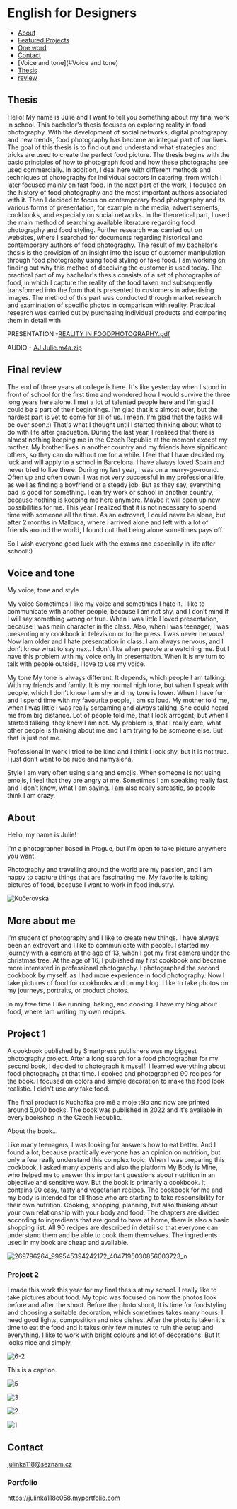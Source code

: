# English for Designers



- [About](#about)
- [Featured Projects](#featured-projects)
- [One word](01-one-word/)
- [Contact](#contact)
- [Voice and tone](#Voice and tone)
- [Thesis](#thesis)
- [review](#review)

## Thesis
Hello!
My name is Julie and I want to tell you something about my final work in school. This bachelor's thesis focuses on exploring reality in food photography. With the development of social networks, digital photography and new trends, food photography has become an integral part of our lives. The goal of this thesis is to find out and understand what strategies and tricks are used to create the perfect food picture. The thesis begins with the basic principles of how to photograph food and how these photographs are used commercially. In addition, I deal here with different methods and techniques of photography for individual sectors in catering, from which I later focused mainly on fast food. In the next part of the work, I focused on the history of food photography and the most important authors associated with it. Then I decided to focus on contemporary food photography and its various forms of presentation, for example in the media, advertisements, cookbooks, and especially on social networks. In the theoretical part, I used the main method of searching available literature regarding food photography and food styling. Further research was carried out on websites, where I searched for documents regarding historical and contemporary authors of food photography. The result of my bachelor's thesis is the provision of an insight into the issue of customer manipulation through food photography using food styling or fake food. I am working on finding out why this method of deceiving the customer is used today. 
The practical part of my bachelor's thesis consists of a set of photographs of food, in which I capture the reality of the food taken and subsequently transformed into the form that is presented to customers in advertising images. The method of this part was conducted through market research and examination of specific photos in comparison with reality. Practical research was carried out by purchasing individual products and comparing them in detail with 

PRESENTATION -[REALITY IN FOODPHOTOGRAPHY.pdf](https://github.com/julinka118/english-for-designers/files/15282467/REALITY.IN.FOODPHOTOGRAPHY.pdf)

AUDIO - [AJ Julie.m4a.zip](https://github.com/julinka118/english-for-designers/files/15282494/AJ.Julie.m4a.zip)

## Final review
The end of three years at college is here. It's like yesterday when I stood in front of school for the first time and wondered how I would survive the three long years here alone. I met a lot of talented people here and I'm glad I could be a part of their beginnings. I'm glad that it's almost over, but the hardest part is yet to come for all of us. I mean, I'm glad that the tasks will be over soon.:) That's what I thought until I started thinking about what to do with life after graduation. During the last year, I realized that there is almost nothing keeping me in the Czech Republic at the moment except my mother. My brother lives in another country and my friends have significant others, so they can do without me for a while. I feel that I have decided my luck and will apply to a school in Barcelona. I have always loved Spain and never tried to live there.
During my last year, I was on a merry-go-round. Often up and often down. I was not very successful in my professional life, as well as finding a boyfriend or a steady job. But as they say, everything bad is good for something. I can try work or school in another country, because nothing is keeping me here anymore. Maybe it will open up new possibilities for me.
This year I realized that it is not necessary to spend time with someone all the time. As an extrovert, I could never be alone, but after 2 months in Mallorca, where I arrived alone and left with a lot of friends around the world, I found out that being alone sometimes pays off.

So I wish everyone good luck with the exams and especially in life after school!:)

## Voice and tone
My voice, tone and style

My voice
Sometimes I like my voice and sometimes I hate it. I like to communicate with another people, because I am not shy, and I don’t mind If I will say something wrong or true. When I was little I loved presentation, because I was main character in the class. Also, when I was teenager, I was presenting my cookbook in television or to the press. I was never nervous! Now Iam older and I hate presentation in class. I am always nervous, and I don’t know what to say next. I don’t like when people are watching me. But I have this problem with my voice only in presentation. When It is my turn to talk with people outside, I love to use my voice. 


My tone
My tone is always different. It depends, which people I am talking. With my friends and family, It is my normal high tone, but when I speak with people, which I don’t know I am shy and my tone is lower. When I have fun and I spend time with my favourite people, I am so loud. My mother told me, when I was little I was really screaming and always talking. She could heard me from big distance. Lot of people told me, that I look arrogant, but when I started talking, they knew I am not. My problem is, that I really care, what other people is thinking about me and I am trying to be someone else. But that is just not me. 

Professional
In work I tried to be kind and I think I look shy, but It is not true. I just don’t want to be rude and namyšlená. 


Style
I am very often using slang and emojis. When someone is not using emojis, I feel that they are angry at me. Sometimes I am speaking really fast and I don’t know, what I am saying. I am also really sarcastic, so people think I am crazy. 

  
## About

Hello, my name is Julie!

I'm a photographer based in Prague, but I'm open to take picture anywhere you want.

Photography and travelling around the world are my passion, and I am happy to capture things that are fascinating me. My favorite is taking pictures of food, because I want to work in food industry.

![Kučerovská](https://github.com/julinka118/English-for-Designers/assets/154224512/528cdca8-7a64-4547-b040-4833f1fc0bb0)


## More about me

I'm student of photography and I like to create new things. I have always been an extrovert and I like to communicate with people. I started my journey with a camera at the age of 13, when I got my first camera under the christmas tree. At the age of 16, I published my first cookbook and became more interested in professional photography. I photographed the second cookbook by myself, as I had more experience in food photography. Now I take pictures of food for cookbooks and on my blog. I like to take photos on my journeys, portraits, or product photos. 

In my free time I like running, baking, and cooking. I have my blog about food, where Iam writing my own recipes.

## Project 1

A cookbook published by Smartpress publishers was my biggest photography project. After a long search for a food photographer for my second book, I decided to photograph it myself. I learned everything about food photography at that time. I cooked and photographed 90 recipes for the book. I focused on colors and simple decoration to make the food look realistic. I didn't use any fake food. 

The final product is Kuchařka pro mě a moje tělo and now are printed around 5,000 books. The book was published in 2022 and it's available in every bookshop in the Czech Republic.

About the book...

Like many teenagers, I was looking for answers how to eat better. And I found a lot, because practically everyone has an opinion on nutrition, but only a few really understand this complex topic. When I was preparing this cookbook, I asked many experts and also the platform My Body is Mine, who helped me to answer this important questions about nutrition in an objective and sensitive way. But the book is primarily a cookbook. It contains 90 easy, tasty and vegetarian recipes. The cookbook for me and my body is intended for all those who are starting to take responsibility for their own nutrition. Cooking, shopping, planning, but also thinking about your own relationship with your body and food. The chapters are divided according to ingredients that are good to have at home, there is also a basic shopping list. All 90 recipes are described in detail so that everyone can understand them and be able to cook them themselves. The ingredients used in my book are cheap and available.

![269796264_999545394242172_4047195030856003723_n](https://github.com/julinka118/English-for-Designers/assets/154224512/8122f7aa-2b13-4c31-b5ef-d6e9f2052948)






### Project 2

I made this work this year for my final thesis at my school. I really like to take pictures about food. My topic was focused on how the photos look before and after the shoot. Before the photo shoot, It is time for foodstyling and choosing a suitable decoration, which sometimes takes many hours. I need good lights, composition and nice dishes. After the photo is taken it's time to eat the food and it takes only few minutes to ruin the setup and everything. I like to work with bright colours and lot of decorations. But It looks nice and simply. 

![6-2](https://github.com/julinka118/English-for-Designers/assets/154224512/40293ce4-6bd1-42f9-a7aa-7bcce4c17d1c)

This is a caption.

![5](https://github.com/julinka118/English-for-Designers/assets/154224512/38997cd2-5d05-421b-ae90-da3c7b0b0f24)

![3](https://github.com/julinka118/English-for-Designers/assets/154224512/bdbc1aa2-8d7b-45c6-9276-9c6321d0c892)

![2](https://github.com/julinka118/English-for-Designers/assets/154224512/db7502bb-f099-4ed2-897a-09802787238b)

![1](https://github.com/julinka118/English-for-Designers/assets/154224512/577bb4b0-b731-4ebb-a3ed-88cb5aa4ae08)

## Contact

julinka118@seznam.cz

### Portfolio 

<https://julinka118e058.myportfolio.com>
